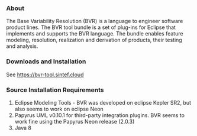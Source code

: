 ### About
The Base Variability Resolution (BVR) is a language to engineer software product lines. The BVR tool bundle is a set of plug-ins for Eclipse that implements and supports the BVR language. The bundle enables feature modeling, resolution, realization and derivation of products, their testing and analysis.

### Downloads and Installation
See https://bvr-tool.sintef.cloud

### Source Installation Requirements
1. Eclipse Modeling Tools - BVR was developed on eclipse Kepler SR2, but also seems to work on eclipse Neon
2. Papyrus UML v0.10.1 for third-party integration plugins.  BVR seems to work fine using the Papyrus Neon release (2.0.3)
3. Java 8
